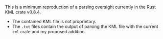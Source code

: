 This is a minimum reproduction of a parsing oversight currently in the Rust KML crate v0.8.4.

- The contained KML file is not proprietary.
- The `.txt` files contain the output of parsing the KML file with the current `kml` crate and my proposed addition.
